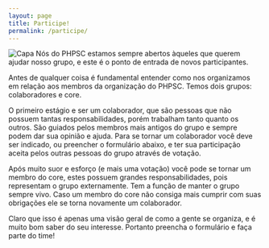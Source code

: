 ```yaml
---
layout: page
title: Participe!
permalink: /participe/
---
```

![Capa](http://www.phpsc.com.br/wp-content/uploads/2014/09/phpsc.jpg)
Nós do PHPSC estamos sempre abertos àqueles que querem ajudar nosso grupo, e este é o ponto de entrada de novos participantes.

Antes de qualquer coisa é fundamental entender como nos organizamos em relação aos membros da organização do PHPSC. Temos dois grupos: colaboradores e core.

O primeiro estágio e ser um colaborador, que são pessoas que não possuem tantas responsabilidades, porém trabalham tanto quanto os outros. São guiados pelos membros mais antigos do grupo e sempre podem dar sua opinião e ajuda. Para se tornar um colaborador você deve ser indicado, ou preencher o formulário abaixo, e ter sua participação aceita pelos outras pessoas do grupo através de votação.

Após muito suor e esforço (e mais uma votação) você pode se tornar um membro do core, estes possuem grandes responsabilidades, pois representam o grupo externamente. Tem a função de manter o grupo sempre vivo. Caso um membro do core não consiga mais cumprir com suas obrigações ele se torna novamente um colaborador.

Claro que isso é apenas uma visão geral de como a gente se organiza, e é muito bom saber do seu interesse. Portanto preencha o formulário e faça parte do time!

